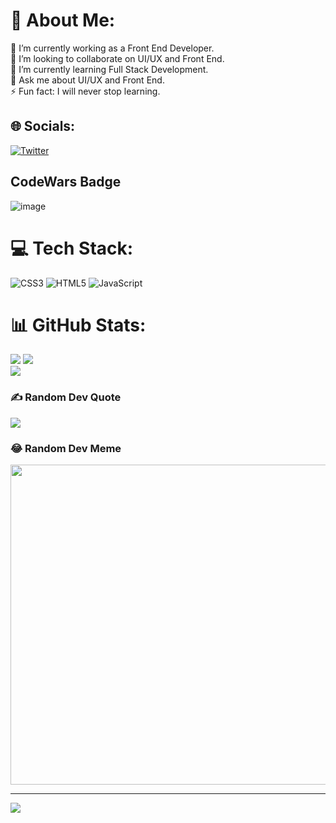 # 💫 About Me:
🔭 I’m currently working as a Front End Developer.<br>👯 I’m looking to collaborate on UI/UX and Front End.<br>🌱 I’m currently learning Full Stack Development.<br>💬 Ask me about UI/UX and Front End.<br>⚡ Fun fact: I will never stop learning.


## 🌐 Socials:
[![Twitter](https://img.shields.io/badge/Twitter-%231DA1F2.svg?logo=Twitter&logoColor=white)](https://twitter.com/as00r_) 

## CodeWars Badge
![image](https://www.codewars.com/users/as00r-dev/badges/micro)

# 💻 Tech Stack:
![CSS3](https://img.shields.io/badge/css3-%231572B6.svg?style=for-the-badge&logo=css3&logoColor=white) ![HTML5](https://img.shields.io/badge/html5-%23E34F26.svg?style=for-the-badge&logo=html5&logoColor=white) ![JavaScript](https://img.shields.io/badge/javascript-%23323330.svg?style=for-the-badge&logo=javascript&logoColor=%23F7DF1E)
# 📊 GitHub Stats:
![](https://github-readme-stats.vercel.app/api?username=as00r-dev&theme=dark&hide_border=false&include_all_commits=true&count_private=true)
![](https://github-readme-streak-stats.herokuapp.com/?user=as00r-dev&theme=dark&hide_border=false)<br/>
![](https://github-readme-stats.vercel.app/api/top-langs/?username=as00r-dev&theme=dark&hide_border=false&include_all_commits=true&count_private=true&layout=compact)

### ✍️ Random Dev Quote
![](https://quotes-github-readme.vercel.app/api?type=horizontal&theme=radical)

### 😂 Random Dev Meme
<img src="https://random-memer.herokuapp.com/" width="512px"/>

---
[![](https://visitcount.itsvg.in/api?id=as00r-dev&icon=0&color=0)](https://visitcount.itsvg.in)

<!-- Proudly created with GPRM ( https://gprm.itsvg.in ) -->
